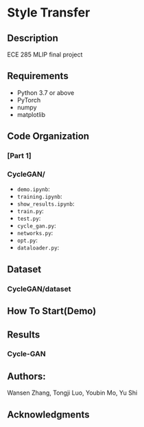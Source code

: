 # Style Transfer
## Description
ECE 285 MLIP final project

## Requirements
- Python 3.7 or above
- PyTorch 
- numpy
- matplotlib


## Code Organization
### [Part 1]
### CycleGAN/
- ```demo.ipynb```:
- ```training.ipynb```:
- ```show_results.ipynb```:
- ```train.py```:
- ```test.py```:
- ```cycle_gan.py```:
- ```networks.py```:
- ```opt.py```:
- ```dataloader.py```:

## Dataset
### CycleGAN/dataset

## How To Start(Demo)

## Results
### 
### Cycle-GAN


## Authors: 
Wansen Zhang, Tongji Luo, Youbin Mo, Yu Shi

## Acknowledgments
